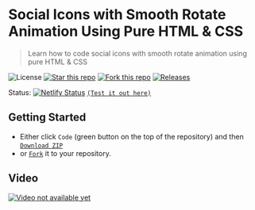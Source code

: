 # Social Icons with Smooth Rotate Animation Using Pure HTML & CSS
> Learn how to code social icons with smooth rotate animation using pure HTML & CSS

![License](https://img.shields.io/npm/l/css-star-rating.svg)
[![Star this repo](https://badgen.net/github/stars/blank-yt/Social-Icons-with-Smooth-Rotate-Animation-Using-Pure-HTML-CSS)](https://github.com/blank-yt/Social-Icons-with-Smooth-Rotate-Animation-Using-Pure-HTML-CSS/stargazers/)
[![Fork this repo](https://badgen.net/github/forks/blank-yt/Social-Icons-with-Smooth-Rotate-Animation-Using-Pure-HTML-CSS)](https://github.com/blank-yt/Social-Icons-with-Smooth-Rotate-Animation-Using-Pure-HTML-CSS/fork/)
[![Releases](https://img.shields.io/github/downloads/blank-yt/Social-Icons-with-Smooth-Rotate-Animation-Using-Pure-HTML-CSS/total.svg)](https://github.com/blank-yt/Social-Icons-with-Smooth-Rotate-Animation-Using-Pure-HTML-CSS/archive/refs/tags/Release.zip)

Status: [![Netlify Status](https://api.netlify.com/api/v1/badges/03c32e60-e99f-4ed1-80bc-30a92339d38d/deploy-status)](https://wonderful-cobbler-a3747c.netlify.app/) [`(Test it out here)`](https://wonderful-cobbler-a3747c.netlify.app/)

## Getting Started
- Either click `Code` (green button on the top of the repository) and then [`Download ZIP`](https://github.com/blank-yt/Social-Icons-with-Smooth-Rotate-Animation-Using-Pure-HTML-CSS/archive/refs/tags/Release.zip)
- or [`Fork`](https://github.com/blank-yt/Social-Icons-with-Smooth-Rotate-Animation-Using-Pure-HTML-CSS/fork) it to your repository.

## Video
[![Video not available yet](https://img.youtube.com/vi/K7XyDQPqAJU/0.jpg)](https://www.youtube.com/watch?v=K7XyDQPqAJU)
